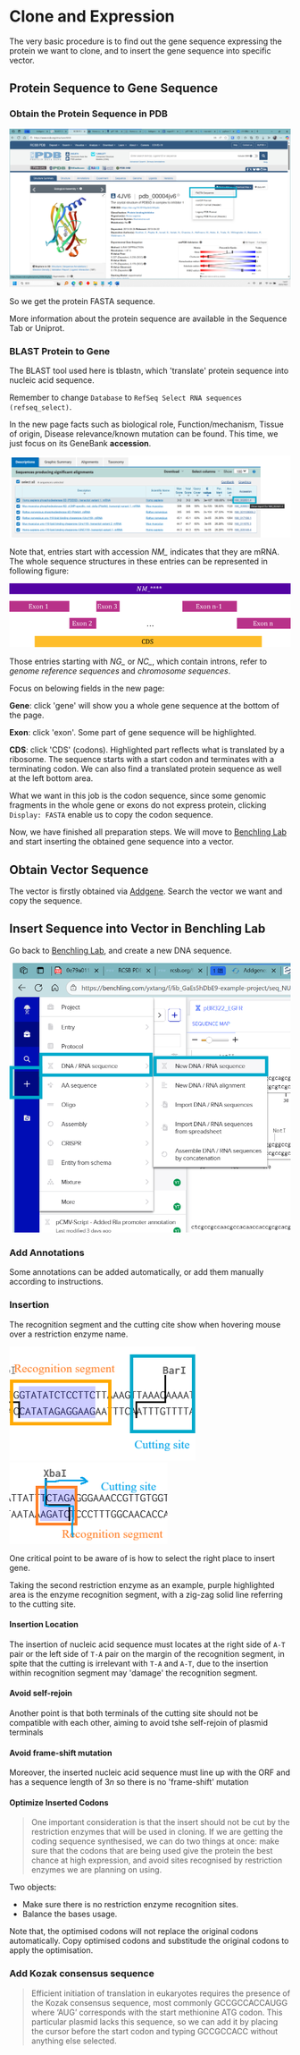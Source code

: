 # Clone and Expression

The very basic procedure is to find out the gene sequence expressing the protein we want to clone, and to insert the gene sequence into specific vector.

## Protein Sequence to Gene Sequence

### Obtain the Protein Sequence in PDB

![alt text](image-1.png)

So we get the protein FASTA sequence.

More information about the protein sequence are available in the Sequence Tab or Uniprot.

### BLAST Protein to Gene

The BLAST tool used here is tblastn, which 'translate' protein sequence into nucleic acid sequence.

Remember to change `Database` to `RefSeq Select RNA sequences (refseq_select)`.

In the new page facts such as biological role, Function/mechanism, Tissue of origin, Disease relevance/known mutation can be found. This time, we just focus on its GeneBank **accession**.

![alt text](image-2.png)

Note that, entries start with accession *NM_* indicates that they are mRNA. The whole sequence structures in these entries can be represented in following figure:

![alt text](image-3.png)

Those entries starting with *NG_* or *NC_*, which contain introns, refer to *genome reference sequences* and *chromosome sequences*.

Focus on belowing fields in the new page:

**Gene**: click 'gene' will show you a whole gene sequence at the bottom of the page.

**Exon**:  click 'exon'. Some part of gene sequence will be highlighted.

**CDS**: click 'CDS' (codons). Highlighted part reflects what is translated by a ribosome. The sequence starts with a start codon and terminates with a terminating codon. We can also find a translated protein sequence as well at the left bottom area.

What we want in this job is the codon sequence, since some genomic fragments in the whole gene or exons do not express protein, clicking `Display: FASTA` enable us to copy the codon sequence.

Now, we have finished all preparation steps. We will move to [Benchling Lab](https://benchling.com/) and start inserting the obtained gene sequence into a vector.

## Obtain Vector Sequence

The vector is firstly obtained via [Addgene](www.addgene.org). Search the vector we want and copy the sequence.

## Insert Sequence into Vector in Benchling Lab

Go back to [Benchling Lab](https://benchling.com/), and create a new DNA sequence.

![alt text](image-4.png)

### Add Annotations

Some annotations can be added automatically, or add them manually according to instructions.

### Insertion

The recognition segment and the cutting cite show when hovering mouse over a restriction enzyme name.

![alt text](image-5.png)![alt text](image-6.png)

One critical point to be aware of is how to select the right place to insert gene.

Taking the second restriction enzyme as an example, purple highlighted area is the enzyme recognition segment, with a zig-zag solid line referring to the cutting site.

#### Insertion Location

The insertion of nucleic acid sequence must locates at the right side of `A-T` pair or the left side of `T-A` pair on the margin of the recognition segment, in spite that the cutting is irrelevant with `T-A` and `A-T`, due to the insertion within recognition segment may 'damage' the recognition segment.

#### Avoid self-rejoin

Another point is that both terminals of the cutting site should not be compatible with each other, aiming to avoid tshe self-rejoin of plasmid terminals

#### Avoid frame-shift mutation

Moreover, the inserted nucleic acid sequence must line up with the ORF and has a sequence length of $3n$ so there is no 'frame-shift' mutation

#### Optimize Inserted Codons

>One important consideration is that the insert should not be cut by the restriction enzymes that will be used in cloning.
>If we are getting the coding sequence synthesised, we can do two things at once: make sure that the codons that are being used give the protein the best chance at high expression, and avoid sites recognised by restriction enzymes we are planning on using.

Two objects:

- Make sure there is no restriction enzyme recognition sites.
- Balance the bases usage.

Note that, the optimised codons will not replace the original codons automatically. Copy optimised codons and substitude the original codons to apply the optimisation.

### Add Kozak consensus sequence

>Efficient initiation of translation in eukaryotes requires the presence of the Kozak consensus sequence, most commonly GCCGCCACCAUGG where ‘AUG’ corresponds with the start methionine ATG codon. This particular plasmid lacks this sequence, so we can add it by placing the cursor before the start codon and typing GCCGCCACC without anything else selected.
